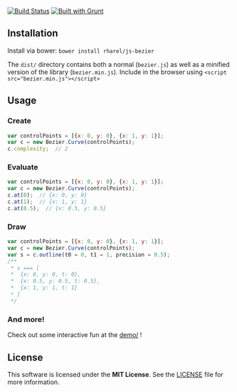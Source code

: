 [![Build Status](https://travis-ci.org/rharel/js-bezier.svg)](https://travis-ci.org/rharel/js-bezier)
[![Built with Grunt](https://cdn.gruntjs.com/builtwith.png)](http://gruntjs.com)

## Installation

Install via bower: `bower install rharel/js-bezier`

The `dist/` directory contains both a normal (`bezier.js`) as well as a minified version of the library (`bezier.min.js`).
Include in the browser using `<script src="bezier.min.js"></script>`

## Usage

### Create
```javascript
var controlPoints = [{x: 0, y: 0}, {x: 1, y: 1}];
var c = new Bezier.Curve(controlPoints);
c.complexity;  // 2
```
### Evaluate
```javascript
var controlPoints = [{x: 0, y: 0}, {x: 1, y: 1}];
var c = new Bezier.Curve(controlPoints);
c.at(0);  // {x: 0, y: 0}
c.at(1);  // {x: 1, y: 1}
c.at(0.5);  // {x: 0.5, y: 0.5}
```

### Draw
```javascript
var controlPoints = [{x: 0, y: 0}, {x: 1, y: 1}];
var c = new Bezier.Curve(controlPoints);
var s = c.outline(t0 = 0, t1 = 1, precision = 0.5);
/**
 * s === [
 * 	{x: 0, y: 0, t: 0},
 * 	{x: 0.5, y: 0.5, t: 0.5},
 * 	{x: 1, y: 1, t: 1}
 * ]
 */
```

### And more!
Check out some interactive fun at the [demo/](demo/) !

## License

This software is licensed under the **MIT License**. See the [LICENSE](LICENSE.txt) file for more information.

